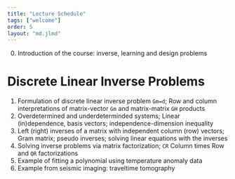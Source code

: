 ```yaml
---
title: "Lecture Schedule"
tags: ["welcome"]
order: 5
layout: "md.jlmd"
---
```


<style>
main a img {
    width: 5rem;
    margin: 1rem;
}
</style>

0. Introduction of the course: inverse, learning and design problems

# Discrete Linear Inverse Problems

1. Formulation of discrete linear inverse problem `Gm=d`; Row and column interpretations of matrix-vector `Gm` and matrix-matrix `GH` products 
2. Overdetermined and underdeterminded systems; Linear (in)dependence, basis vectors; independence-dimension inequality
3. Left (right) inverses of a matrix with independent column (row) vectors; Gram matrix; pseudo inverses; solving linear equations with the inverses
4. Solving inverse problems via matrix factorization; `CR` Column times Row and `QR` factorizations
5. Example of fitting a polynomial using temperature anomaly data
6. Example from seismic imaging: traveltime tomography